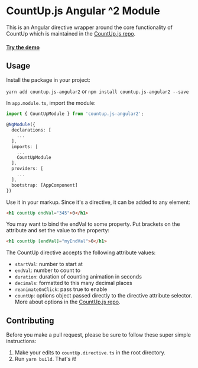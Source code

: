 # CountUp.js Angular ^2 Module

This is an Angular directive wrapper around the core functionality of CountUp which is maintained in the [CountUp.js repo](https://github.com/inorganik/countUp.js).

#### [Try the demo](http://inorganik.github.io/countUp.js)


## Usage

Install the package in your project:

`yarn add countup.js-angular2` or `npm install countup.js-angular2 --save`

In `app.module.ts`, import the module:
```ts
import { CountUpModule } from 'countup.js-angular2';

@NgModule({
  declarations: [
    ...
  ],
  imports: [
    ...
    CountUpModule
  ],
  providers: [
    ...
  ],
  bootstrap: [AppComponent]
})
```

Use it in your markup. Since it's a directive, it can be added to any element:
```html
<h1 countUp endVal="345">0</h1>
```

You may want to bind the endVal to some property. Put brackets on the attribute and set the value to the property:
```html
<h1 countUp [endVal]="myEndVal">0</h1>
```
The CountUp directive accepts the following attribute values:
- `startVal`: number to start at
- `endVal`: number to count to
- `duration`: duration of counting animation in seconds
- `decimals`: formatted to this many decimal places
- `reanimateOnClick`: pass true to enable
- `countUp`: options object passed directly to the directive attribute selector. More about options in the [CountUp.js repo](https://github.com/inorganik/countUp.js).

## Contributing <a name="contributing"></a>

Before you make a pull request, please be sure to follow these super simple instructions:

1. Make your edits to `countUp.directive.ts` in the root directory.
2. Run `yarn build`. That's it!
